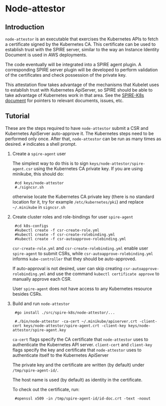 # Node-attestor

## Introduction

`node-attestor` is an executable that exercises the Kubernetes APIs to fetch
a certificate signed by the Kubernetes CA. This certificate can be used to
establish trust with the SPIRE server, similar to the way an Instance
Identity Document is used in AWS deployments.

The code eventually will be integrated into a SPIRE agent plugin. A corresponding
SPIRE server plugin will be developed to perform validation of the certificates
and check possession of the private key.

This attestation flow takes advantage of the mechanisms that Kubelet uses to
establish trust with Kubernetes ApiServer, so SPIRE should be able to take
advantage of Kubernetes work in that area. See the
[SPIRE-K8s document](https://docs.google.com/document/d/14PFWpKHbXLxJwPn9NYYcUWGyO9d8HE1H_XAZ4Tz5K0E/edit)
for pointers to relevant documents, issues, etc.

## Tutorial

These are the steps required to have `node-attestor` submit a CSR and Kubernetes
ApiServer auto-approve it. The Kubernetes steps need to be performed only once.
After that, `node-attestor` can be run as many times as desired.
`#` indicates a shell prompt.

1. Create a `spire-agent` user

    The simplest way to do this is to sign `keys/node-attestor/spire-agent.csr`
    using the Kubernetes CA private key. If you are using minikube, this should do:

        #cd keys/node-attestor
        #./signcsr.sh

    otherwise locate the Kubernetes CA private key (there is no standard location
    for it, try for example `/etc/kubernetes/pki`) and replace `~/.minikube` in
    `signcsr.sh`

2. Create cluster roles and role-bindings for user `spire-agent`

        #cd k8s-configs
        #kubectl create -f csr-create-role.yml
        #kubectl create -f csr-create-rolebinding.yml
        #kubectl create -f csr-autoapprove-rolebinding.yml

    `csr-create-role.yml` and `csr-create-rolebinding.yml` enable user `spire-agent`
    to submit CSRs, while `csr-autoapprove-rolebinding.yml` informs `kube-controller`
    that they should be auto-approved.

    If auto-approval is not desired, user can skip creating
    `csr-autoapprove-rolebinding.yml` and use the command `kubectl certificate approve`
    to manually approve each CSR.

    User `spire-agent` does not have access to any Kubernetes resource besides CSRs.

3. Build and run `node-attestor`

        #go install ./src/spire-k8s/node-attestor/...

        #./bin/node-attestor -ca-cert ~/.minikube/apiserver.crt -client-cert keys/node-attestor/spire-agent.crt -client-key keys/node-attestor/spire-agent.key

    `ca-cert` flags specify the CA certificate that `node-attestor` uses to
    authenticate the Kubernetes API server. `client-cert` and `client-key`
    flags specify the key and certificate that `node-attestor` uses to authenticate
    itself to the Kubernetes ApiServer

    The private key and the certificate are written (by default) under `/tmp/spire-agent-id/`.

    The host name is used (by default) as identity in the certificate.

    To check out the certificate, run:

        #openssl x509 -in /tmp/spire-agent-id/id-doc.crt -text -noout


